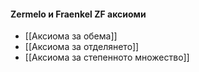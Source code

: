 
####  Zermelo и Fraenkel ZF аксиоми

- [[Аксиома за обема]]
- [[Аксиома за отделянето]]
- [[Аксиома за степенното множество]]

